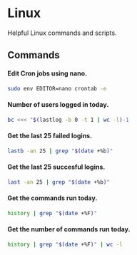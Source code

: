 # Linux
Helpful Linux commands and scripts.

## Commands

#### Edit Cron jobs using nano.
```bash
sudo env EDITOR=nano crontab -e
```

#### Number of users logged in today.
```bash
bc <<< "$(lastlog -b 0 -t 1 | wc -l)-1
```

#### Get the last 25 failed logins.
```bash
lastb -an 25 | grep "$(date +%b)"
```

#### Get the last 25 succesful logins.
```bash
last -an 25 | grep "$(date +%b)"
```

#### Get the commands run today.
```bash
history | grep "$(date +%F)"
```

#### Get the number of commands run today.
```bash
history | grep "$(date +%F)" | wc -l
```
